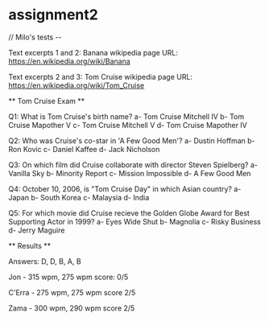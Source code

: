 # assignment2

// Milo's tests -- 

Text excerpts 1 and 2: Banana wikipedia page
URL: https://en.wikipedia.org/wiki/Banana

Text excerpts 2 and 3: Tom Cruise wikipedia page
URL: https://en.wikipedia.org/wiki/Tom_Cruise

** Tom Cruise Exam **

Q1: What is Tom Cruise's birth name?
a- Tom Cruise Mitchell IV 
b- Tom Cruise Mapother V
c- Tom Cruise Mitchell V 
d- Tom Cruise Mapother IV

Q2: Who was Cruise's co-star in 'A Few Good Men'?
a- Dustin Hoffman 
b- Ron Kovic
c- Daniel Kaffee
d- Jack Nicholson

Q3: On which film did Cruise collaborate with director Steven Spielberg?
a- Vanilla Sky 
b- Minority Report
c- Mission Impossible
d- A Few Good Men 

Q4: October 10, 2006, is "Tom Cruise Day" in which Asian country?
a- Japan 
b- South Korea
c- Malaysia
d- India

Q5: For which movie did Cruise recieve the Golden Globe Award for Best
Supporting Actor in 1999?
a- Eyes Wide Shut
b- Magnolia 
c- Risky Business
d- Jerry Maguire

** Results **

Answers:
D, D, B, A, B

Jon - 315 wpm, 275 wpm
score: 0/5

C'Erra - 275 wpm, 275 wpm
score 2/5

Zama - 300 wpm, 290 wpm
score 2/5
